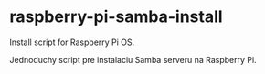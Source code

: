 # raspberry-pi-samba-install
Install script for Raspberry Pi OS.

Jednoduchy script pre instalaciu Samba serveru na Raspberry Pi.

